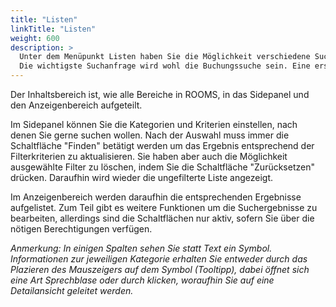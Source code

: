 ```yaml
---
title: "Listen"
linkTitle: "Listen"
weight: 600
description: >
  Unter dem Menüpunkt Listen haben Sie die Möglichkeit verschiedene Suchanfragen durchzuführen. Es kann nicht nur nach Buchungen gesucht werden, sondern auch nach Personen, Resourcen, Raumeinheiten, Teilnehmer und Dienstleistern. 
  Die wichtigste Suchanfrage wird wohl die Buchungssuche sein. Eine erstellte Buchung sollte einfach wiedergefunden werden können um Änderungen vornehmen zu können oder sie zu aktualisieren.
---
```


Der Inhaltsbereich ist, wie alle Bereiche in ROOMS, in das Sidepanel und den Anzeigenbereich aufgeteilt. 

<!-- Bild Gesamtfenster mit Markierung Sidepanel und Anzeigenbereich -->

Im Sidepanel können Sie die Kategorien und Kriterien einstellen, nach denen Sie gerne suchen wollen. Nach der Auswahl muss immer die Schaltfläche "Finden" betätigt werden um das Ergebnis entsprechend der Filterkriterien zu aktualisieren.
Sie haben aber auch die Möglichkeit ausgewählte Filter zu löschen, indem Sie die Schaltfläche "Zurücksetzen" drücken. Daraufhin wird wieder die ungefilterte Liste angezeigt.

<!-- Bild Sidepanel mit mariertem finden und zurücksetzen -->

Im Anzeigenbereich werden daraufhin die entsprechenden Ergebnisse aufgelistet. Zum Teil gibt es weitere Funktionen um die Suchergebnisse zu bearbeiten, allerdings sind die Schaltflächen nur aktiv, sofern Sie über die nötigen Berechtigungen verfügen.

<!-- (Bild Startansicht Listen mit Markierung Extrafunktionen) -->

*Anmerkung: In einigen Spalten sehen Sie statt Text ein Symbol. Informationen zur jeweiligen Kategorie erhalten Sie entweder durch das Plazieren des Mauszeigers auf dem Symbol (Tooltipp), dabei öffnet sich eine Art Sprechblase oder durch klicken, woraufhin Sie auf eine Detailansicht geleitet werden.* 

